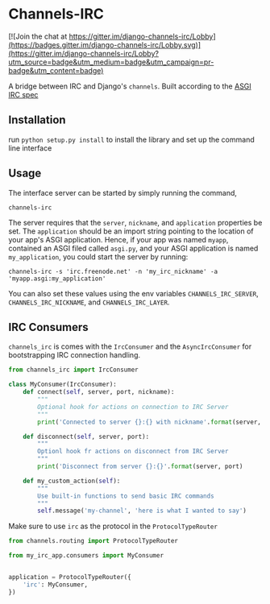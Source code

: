 # Channels-IRC

[![Join the chat at https://gitter.im/django-channels-irc/Lobby](https://badges.gitter.im/django-channels-irc/Lobby.svg)](https://gitter.im/django-channels-irc/Lobby?utm_source=badge&utm_medium=badge&utm_campaign=pr-badge&utm_content=badge)

A bridge between IRC and Django's `channels`. Built according to the [ASGI IRC spec](https://github.com/django/channels/blob/master/docs/asgi/irc-client.rst)

## Installation

run `python setup.py install` to install the library and set up the command line interface

## Usage

The interface server can be started by simply running the command,

```
channels-irc
```

The server requires that the `server`, `nickname`, and `application` properties be set. The `application` should be an import string pointing to the location of your app's ASGI application. Hence, if your app was named `myapp`, contained an ASGI filed called `asgi.py`, and your ASGI application is named `my_application`, you could start the server by running:

```
channels-irc -s 'irc.freenode.net' -n 'my_irc_nickname' -a 'myapp.asgi:my_application'
```

You can also set these values using the env variables `CHANNELS_IRC_SERVER`, `CHANNELS_IRC_NICKNAME`, and `CHANNELS_IRC_LAYER`.

## IRC Consumers

`channels_irc` is comes with the `IrcConsumer` and the `AsyncIrcConsumer` for bootstrapping IRC connection handling.

```python
from channels_irc import IrcConsumer

class MyConsumer(IrcConsumer):
    def connect(self, server, port, nickname):
        """
        Optional hook for actions on connection to IRC Server
        """
        print('Connected to server {}:{} with nickname'.format(server, port, nickname)

    def disconnect(self, server, port):
        """
        Optionl hook fr actions on disconnect from IRC Server
        """
        print('Disconnect from server {}:{}'.format(server, port)

    def my_custom_action(self):
        """
        Use built-in functions to send basic IRC commands
        """
        self.message('my-channel', 'here is what I wanted to say')
```

Make sure to use `irc` as the protocol in the `ProtocolTypeRouter`

```python
from channels.routing import ProtocolTypeRouter

from my_irc_app.consumers import MyConsumer


application = ProtocolTypeRouter({
    'irc': MyConsumer,
})
```
